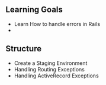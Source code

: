 ## Learning Goals

* Learn How to handle errors in Rails
* 


## Structure

* Create a Staging Environment
* Handling Routing Exceptions
* Handling ActiveRecord Exceptions